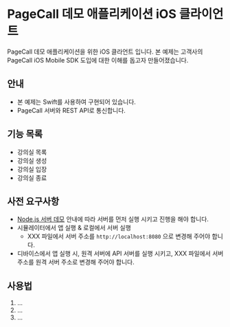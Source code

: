 # PageCall 데모 애플리케이션 iOS 클라이언트

PageCall 데모 애플리케이션을 위한 iOS 클라언트 입니다. 본 예제는 고객사의 PageCall iOS Mobile SDK 도입에 대한 이해를 돕고자 만들어졌습니다.

## 안내

- 본 예제는 Swift를 사용하여 구현되어 있습니다.
- PageCall 서버와 REST API로 통신합니다.

## 기능 목록

- 강의실 목록
- 강의실 생성
- 강의실 입장
- 강의실 종료

## 사전 요구사항

- [Node.js 서버 데모](./server) 안내에 따라 서버를 먼저 실행 시키고 진행을 해야 합니다.
- 시뮬레이터에서 앱 실행 & 로컬에서 서버 실행
  - XXX 파일에서 서버 주소를 ```http://localhost:8080``` 으로 변경해 주어야 합니다.
- 디바이스에서 앱 실행 시, 원격 서버에 API 서버를 실행 시키고, XXX 파일에서 서버 주소를 원격 서버 주소로 변경해 주어야 합니다.
  
## 사용법

1. ...
2. ...
3. ...
